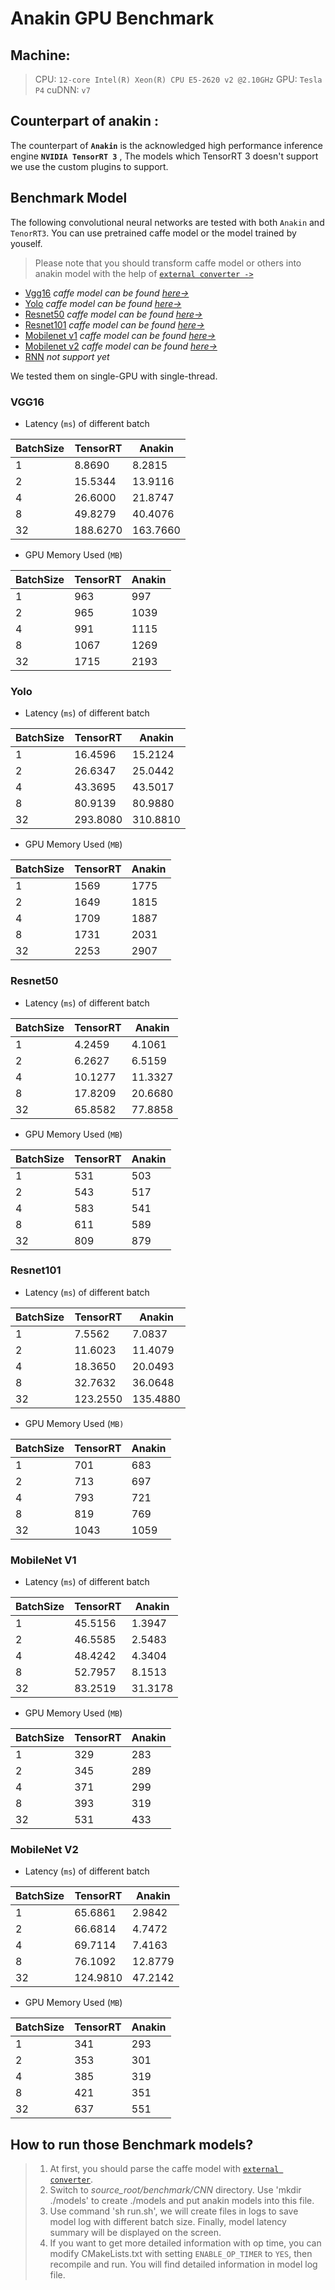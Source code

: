# Anakin GPU Benchmark

## Machine:

>  CPU: `12-core Intel(R) Xeon(R) CPU E5-2620 v2 @2.10GHz`
>  GPU: `Tesla P4`
>  cuDNN: `v7`


## Counterpart of anakin  :

The counterpart of **`Anakin`** is the acknowledged high performance inference engine **`NVIDIA TensorRT 3`** ,   The models which TensorRT 3 doesn't support we use the custom plugins  to support.

## Benchmark Model

The following convolutional neural networks are tested with both `Anakin` and `TenorRT3`.
You can use pretrained caffe model or the model trained by youself.

> Please note that you should transform caffe model or others into anakin model with the help of [`external converter ->`](../docs/Manual/Converter_en.md)


- [Vgg16](#1)   *caffe model can be found [here->](https://gist.github.com/jimmie33/27c1c0a7736ba66c2395)*
- [Yolo](#2)  *caffe model can be found [here->](https://github.com/hojel/caffe-yolo-model)*
- [Resnet50](#3)  *caffe model can be found [here->](https://github.com/KaimingHe/deep-residual-networks#models)*
- [Resnet101](#4)  *caffe model can be found [here->](https://github.com/KaimingHe/deep-residual-networks#models)*
- [Mobilenet v1](#5)  *caffe model can be found [here->](https://github.com/shicai/MobileNet-Caffe)*
- [Mobilenet v2](#6)  *caffe model can be found [here->](https://github.com/shicai/MobileNet-Caffe)*
- [RNN](#7)  *not support yet*

We tested them on single-GPU with single-thread.

### <span id = '1'>VGG16 </span>

- Latency (`ms`) of different batch

| BatchSize | TensorRT | Anakin |
| --- | --- | --- |
| 1 | 8.8690 | 8.2815 |
| 2 | 15.5344 | 13.9116 |
| 4 | 26.6000 | 21.8747 |
| 8 | 49.8279 | 40.4076 |
| 32 | 188.6270 | 163.7660 |

- GPU Memory Used (`MB`)

| BatchSize | TensorRT | Anakin |
| --- | --- | --- |
| 1 | 963 | 997 |
| 2 | 965 | 1039 |
| 4 | 991 | 1115 |
| 8 | 1067 | 1269 |
| 32 | 1715 | 2193 |


### <span id = '2'>Yolo </span>

- Latency (`ms`) of different batch

| BatchSize | TensorRT | Anakin |
| --- | --- | --- |
| 1 | 16.4596| 15.2124 |
| 2 | 26.6347| 25.0442 |
| 4 | 43.3695| 43.5017 |
| 8 | 80.9139 | 80.9880 |
| 32 | 293.8080| 310.8810 |

- GPU Memory Used (`MB`)

| BatchSize | TensorRT | Anakin |
| --- | --- | --- |
| 1 | 1569 | 1775 |
| 2 | 1649 | 1815 |
| 4 | 1709 | 1887 |
| 8 | 1731 | 2031 |
| 32 | 2253 | 2907 |

### <span id = '3'> Resnet50 </span>

- Latency (`ms`) of different batch

| BatchSize | TensorRT | Anakin |
| --- | --- | --- |
| 1 | 4.2459   |  4.1061 |
| 2 |  6.2627  |  6.5159 |
| 4 | 10.1277  | 11.3327 |
| 8 | 17.8209  | 20.6680 |
| 32 | 65.8582 | 77.8858 |

- GPU Memory Used (`MB`)

| BatchSize | TensorRT | Anakin |
| --- | --- | --- |
| 1 | 531  | 503 |
| 2 | 543  | 517 |
| 4 | 583 | 541 |
| 8 | 611 | 589 |
| 32 |  809 | 879 |

### <span id = '4'> Resnet101 </span>

- Latency (`ms`) of different batch

| BatchSize | TensorRT | Anakin |
| --- | --- | --- |
| 1 | 7.5562 | 7.0837 |
| 2 | 11.6023 | 11.4079 |
| 4 | 18.3650 | 20.0493 |
| 8 | 32.7632 | 36.0648 |
| 32 | 123.2550 | 135.4880 |

- GPU Memory Used (`MB)`

| BatchSize | TensorRT | Anakin |
| --- | --- | --- |
| 1 | 701  | 683 |
| 2 | 713  | 697 |
| 4 | 793 | 721 |
| 8 | 819 | 769 |
| 32 | 1043 | 1059 |

###  <span id = '5'> MobileNet V1 </span>

- Latency (`ms`) of different batch

| BatchSize | TensorRT | Anakin |
| --- | --- | --- |
| 1 | 45.5156  |  1.3947 |
| 2 |  46.5585  |  2.5483 |
| 4 | 48.4242  | 4.3404 |
| 8 |  52.7957 |  8.1513 |
| 32 | 83.2519 | 31.3178 |

- GPU Memory Used (`MB`)

| BatchSize | TensorRT | Anakin |
| --- | --- | --- |
| 1 | 329  | 283 |
| 2 | 345  | 289 |
| 4 | 371 | 299 |
| 8 | 393 | 319 |
| 32 |  531 | 433 |

###  <span id = '6'> MobileNet V2</span>

- Latency (`ms`) of different batch

| BatchSize | TensorRT | Anakin |
| --- | --- | --- |
| 1 | 65.6861 | 2.9842 |
| 2 | 66.6814 | 4.7472 |
| 4 | 69.7114 | 7.4163 |
| 8 | 76.1092 | 12.8779 |
| 32 | 124.9810 | 47.2142 |

- GPU Memory Used (`MB`)

| BatchSize | TensorRT | Anakin |
| --- | --- | --- |
| 1 | 341 | 293 |
| 2 | 353 | 301 |
| 4 | 385 | 319 |
| 8 | 421 | 351 |
| 32 | 637 | 551 |

## How to run those Benchmark models?

> 1. At first, you should parse the caffe model with [`external converter`](https://github.com/PaddlePaddle/Anakin/blob/b95f31e19993a192e7428b4fcf852b9fe9860e5f/docs/Manual/Converter_en.md).
> 2. Switch to *source_root/benchmark/CNN* directory. Use 'mkdir ./models' to create ./models and put anakin models into this file.
> 3. Use command 'sh run.sh', we will create files in logs to save model log with different batch size. Finally, model latency summary will be displayed on the screen.
> 4. If you want to get more detailed information with op time, you can modify CMakeLists.txt with setting `ENABLE_OP_TIMER` to `YES`, then recompile and run. You will find detailed information in  model log file.
